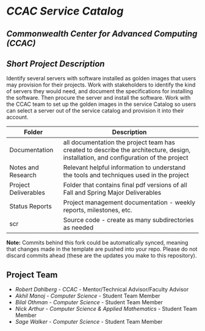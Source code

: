 # *CCAC Service Catalog*
## *Commonwealth Center for Advanced Computing (CCAC)*
## *Short Project Description*
Identify several servers with software installed as golden images that users may provision for their projects. Work with stakeholders to identify the kind of servers they would need, and document the specifications for installing the software. Then procure the server and install the software. Work with the CCAC team to set up the golden images in the service Catalog so users can select a server out of the service catalog and provision it into their account.

| Folder | Description |
|---|---|
| Documentation |  all documentation the project team has created to describe the architecture, design, installation, and configuration of the project |
| Notes and Research | Relevant helpful information to understand the tools and techniques used in the project |
| Project Deliverables | Folder that contains final pdf versions of all Fall and Spring Major Deliverables |
| Status Reports | Project management documentation - weekly reports, milestones, etc. |
| scr | Source code - create as many subdirectories as needed |

**Note:** Commits behind this fork could be automatically synced, meaning that changes made in the template are pushed into your repo. Please do not discard commits ahead (these are the updates you make to this repository).

## Project Team
- *Robert Dahlberg*  - *CCAC* - Mentor/Technical Advisor/Faculty Advisor
- *Akhil Manoj* - *Computer Science* - Student Team Member
- *Bilal Othman* - *Computer Science* - Student Team Member
- *Nick Arthur* - *Computer Science & Applied Mathematics* - Student Team Member
- *Sage Walker* - *Computer Science* - Student Team Member
